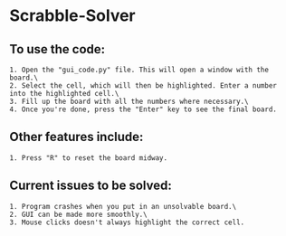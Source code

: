 # Scrabble-Solver

## To use the code:
	1. Open the "gui_code.py" file. This will open a window with the board.\
	2. Select the cell, which will then be highlighted. Enter a number into the highlighted cell.\
	3. Fill up the board with all the numbers where necessary.\
	4. Once you're done, press the "Enter" key to see the final board.

## Other features include:
	1. Press "R" to reset the board midway.

## Current issues to be solved:
	1. Program crashes when you put in an unsolvable board.\
	2. GUI can be made more smoothly.\
	3. Mouse clicks doesn't always highlight the correct cell.
